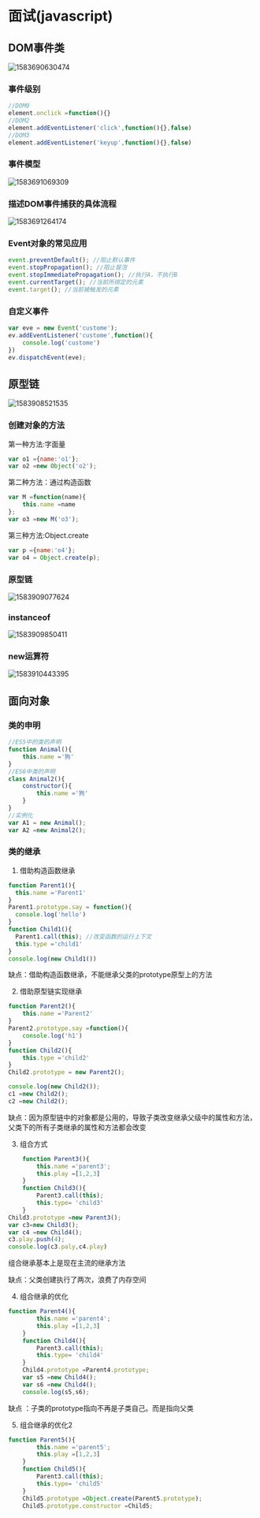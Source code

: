 # 面试(javascript)

## DOM事件类

![1583690630474](C:\Users\刘如刚\AppData\Roaming\Typora\typora-user-images\1583690630474.png)

### 事件级别

```javascript
//DOM0
element.onclick =function(){}
//DOM2
element.addEventListener('click',function(){},false)
//DOM3
element.addEventListener('keyup',function(){},false)
```

###  事件模型

![1583691069309](C:\Users\刘如刚\AppData\Roaming\Typora\typora-user-images\1583691069309.png)

### 描述DOM事件捕获的具体流程

![1583691264174](C:\Users\刘如刚\AppData\Roaming\Typora\typora-user-images\1583691264174.png)

### Event对象的常见应用

```javascript
event.preventDefault(); //阻止默认事件
event.stopPropagation(); //阻止冒泡
event.stopImmediatePropagation(); //执行A，不执行B
event.currentTarget(); //当前所绑定的元素
event.target(); //当前被触发的元素
```

### 自定义事件

```javascript
var eve = new Event('custome');
ev.addEventListener('custome',function(){
    console.log('custome')
})
ev.dispatchEvent(eve);
```

## 原型链

![1583908521535](C:\Users\刘如刚\AppData\Roaming\Typora\typora-user-images\1583908521535.png)

### 创建对象的方法

第一种方法:字面量

```javascript
var o1 ={name:'o1'};
var o2 =new Object('o2');
```

第二种方法：通过构造函数

```javascript
var M =function(name){
    this.name =name
};
var o3 =new M('o3');
```

第三种方法:Object.create

```javascript
var p ={name:'o4'};
var o4 = Object.create(p);
```

### 原型链

![1583909077624](C:\Users\刘如刚\AppData\Roaming\Typora\typora-user-images\1583909077624.png)

### instanceof

![1583909850411](C:\Users\刘如刚\AppData\Roaming\Typora\typora-user-images\1583909850411.png)

### new运算符

![1583910443395](C:\Users\刘如刚\AppData\Roaming\Typora\typora-user-images\1583910443395.png)

## 面向对象

### 类的申明

```javascript
//ES5中的类的声明
function Animal(){
    this.name ='狗'
}
//ES6中类的声明
class Animal2(){
    constructor(){
        this.name ='狗'
    }
}
//实例化
var A1 = new Animal();
var A2 =new Animal2();
```

### 类的继承

1. 借助构造函数继承

```javascript
function Parent1(){
  this.name ='Parent1'
}
Parent1.prototype.say = function(){
  console.log('hello')
}
function Child1(){
  Parent1.call(this); //改变函数的运行上下文
  this.type ='child1'
}
console.log(new Child1())
```

缺点：借助构造函数继承，不能继承父类的prototype原型上的方法

2. 借助原型链实现继承

```javascript
function Parent2(){
    this.name ='Parent2'
}
Parent2.prototype.say =function(){
    console.log('h1')
}
function Child2(){
    this.type ='child2'
}
Child2.prototype = new Parent2();

console.log(new Child2()); 
c1 =new Child2();
c2 =new Child2();
```

缺点：因为原型链中的对象都是公用的，导致子类改变继承父级中的属性和方法，父类下的所有子类继承的属性和方法都会改变

3. 组合方式

```javascript
    function Parent3(){
        this.name ='parent3';
        this.play =[1,2,3]
    }
    function Child3(){
        Parent3.call(this);
        this.type= 'child3'
    }
Child3.prototype =new Parent3();
var c3=new Child3();
var c4 =new Child4();
c3.play.push(4);
console.log(c3.paly,c4.play)
```

组合继承基本上是现在主流的继承方法

缺点：父类创建执行了两次，浪费了内存空间

4. 组合继承的优化

```javascript
function Parent4(){
        this.name ='parent4';
        this.play =[1,2,3]
    }
    function Child4(){
        Parent3.call(this);
        this.type= 'child4'
    }
    Child4.prototype =Parent4.prototype;
    var s5 =new Child4();
    var s6 =new Child4();
    console.log(s5,s6);
```

缺点 ：子类的prototype指向不再是子类自己。而是指向父类

5. 组合继承的优化2

```javascript
function Parent5(){
        this.name ='parent5';
        this.play =[1,2,3]
    }
    function Child5(){
        Parent3.call(this);
        this.type= 'child5'
    }
    Child5.prototype =Object.create(Parent5.prototype);
    Child5.prototype.constructor =Child5;
```





